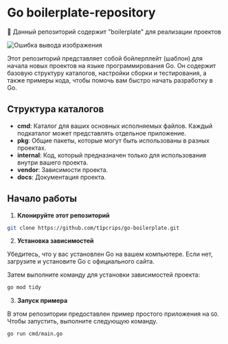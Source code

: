 # Go boilerplate-repository
🔖 Данный репозиторий содержит "boilerplate" для реализации проектов

![Ошибка вывода изображения](https://www.google.com/url?sa=i&url=https%3A%2F%2Fwhat-about-technology.ru%2Farticles%2Fgolang-pochemu-vam-sleduet-izuchat-go-v-2021-godu%2F&psig=AOvVaw1SUKRO0FM54Jpl6Lchi3rB&ust=1709459335800000&source=images&cd=vfe&opi=89978449&ved=0CBIQjRxqFwoTCKCy57Wm1YQDFQAAAAAdAAAAABAE)

Этот репозиторий представляет собой бойлерплейт (шаблон) для начала новых проектов на языке программирования Go. 
Он содержит базовую структуру каталогов, настройки сборки и тестирования, а также примеры кода, чтобы помочь вам быстро начать разработку в Go.

## Структура каталогов

- **cmd**: Каталог для ваших основных исполняемых файлов. Каждый подкаталог может представлять отдельное приложение.
- **pkg**: Общие пакеты, которые могут быть использованы в разных проектах.
- **internal**: Код, который предназначен только для использования внутри вашего проекта.
- **vendor**: Зависимости проекта.
- **docs**: Документация проекта.

## Начало работы

1. **Клонируйте этот репозиторий**

```bash
git clone https://github.com/t1pcrips/go-boilerplate.git
```

2. **Установка зависимостей**

Убедитесь, что у вас установлен Go на вашем компьютере. Если нет, загрузите и установите Go с официального сайта.

Затем выполните команду для установки зависимостей проекта:
```bash
go mod tidy
```

3. **Запуск примера**

В этом репозитории предоставлен пример простого приложения на ``GO``. Чтобы запустить, выполните следующую команду.

```bash
go run cmd/main.go
```

